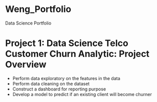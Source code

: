 # Weng_Portfolio
Data Science Portfolio

# Project 1: Data Science Telco Customer Churn Analytic: Project Overview
* Perform data exploratory on the features in the data
* Perform data cleaning on the dataset 
* Construct a dashboard for reporting purpose 
* Develop a model to predict if an existing client will become churner

